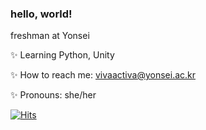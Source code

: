 ### hello, world!

freshman at Yonsei

 
 :sparkles: Learning Python, Unity
 
 :sparkles: How to reach me: vivaactiva@yonsei.ac.kr
 
 :sparkles: Pronouns: she/her






[![Hits](https://hits.seeyoufarm.com/api/count/incr/badge.svg?url=https%3A%2F%2Fgithub.com%2Fvivaactiva%2Fvivaactiva&count_bg=%23F55D49&title_bg=%23FFC9A9&icon=tencentqq.svg&icon_color=%23F55D49&title=hits&edge_flat=false)](https://hits.seeyoufarm.com)
